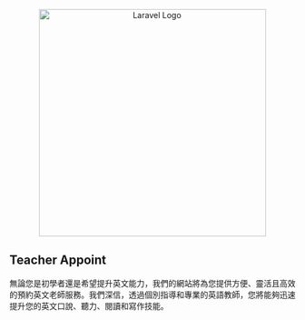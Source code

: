<p align="center"><a href="https://laravel.com" target="_blank"><img src="https://img.freepik.com/free-vector/english-teacher-concept-illustration_114360-7477.jpg" width="400" alt="Laravel Logo"></a></p>

## Teacher Appoint

無論您是初學者還是希望提升英文能力，我們的網站將為您提供方便、靈活且高效的預約英文老師服務。我們深信，透過個別指導和專業的英語教師，您將能夠迅速提升您的英文口說、聽力、閱讀和寫作技能。


